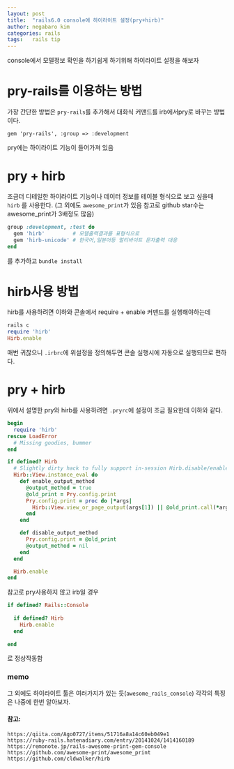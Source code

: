 ```yaml
---
layout: post
title:  "rails6.0 console에 하이라이트 설정(pry+hirb)"
author: negabaro kim
categories: rails
tags:	rails tip
---
```


console에서 모델정보 확인을 하기쉽게 하기위해
하이라이트 설정을 해보자


# pry-rails를 이용하는 방법

가장 간단한 방법은 `pry-rails`를 추가해서 대화식 커맨드를 irb에서pry로 바꾸는 방법이다.


```
gem 'pry-rails', :group => :development
```


pry에는 하이라이트 기능이 들어가져 있음


# pry + hirb

조금더 디테일한 하이라이트 기능이나 데이터 정보를 테이블 형식으로 보고 싶을때 `hirb`
를 사용한다. (그 외에도 `awesome_print`가 있음 참고로 github star수는 awesome_print가 3배정도 많음)

```ruby
group :development, :test do
  gem 'hirb'         # 모델출력결과를 표형식으로
  gem 'hirb-unicode' # 한국어,일본어등 멀티바이트 문자출력 대응
end
```

를 추가하고 `bundle install`



# hirb사용 방법

hirb를 사용하려면 이하와 콘솔에서 require + enable 커맨드를 실행해야하는데 

```ruby
rails c
require 'hirb'
Hirb.enable
```

매번 귀찮으니 `.irbrc`에 위설정을 정의해두면 콘솔 실행시에 자동으로 실행되므로 편하다.


# pry + hirb


위에서 설명한 pry와 hirb를 사용하려면 `.pryrc`에 설정이 조금 필요한데 이하와 같다.


```ruby
begin
  require 'hirb'
rescue LoadError
  # Missing goodies, bummer
end

if defined? Hirb
  # Slightly dirty hack to fully support in-session Hirb.disable/enable toggling
  Hirb::View.instance_eval do
    def enable_output_method
      @output_method = true
      @old_print = Pry.config.print
      Pry.config.print = proc do |*args|
        Hirb::View.view_or_page_output(args[1]) || @old_print.call(*args)
      end
    end

    def disable_output_method
      Pry.config.print = @old_print
      @output_method = nil
    end
  end

  Hirb.enable
end
```


참고로 pry사용하지 않고 irb일 경우

```ruby
if defined? Rails::Console
 
  if defined? Hirb
    Hirb.enable
  end
  
end
```

로 정상작동함


### memo

그 외에도 하이라이트 툴은 여러가지가 있는 듯(`awesome_rails_console`)
각각의 특징은 나중에 한번 알아보자.


#### 참고:

```
https://qiita.com/Ago0727/items/51716a8a14c60eb049e1
https://ruby-rails.hatenadiary.com/entry/20141024/1414160189
https://remonote.jp/rails-awesome-print-gem-console
https://github.com/awesome-print/awesome_print
https://github.com/cldwalker/hirb
```